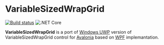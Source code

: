 # VariableSizedWrapGrid

[![Build status](https://dev.azure.com/wieslawsoltes/GitHub/_apis/build/status/VariableSizedWrapGrid)](https://dev.azure.com/wieslawsoltes/GitHub/_build/latest?definitionId=80)
![.NET Core](https://github.com/wieslawsoltes/VariableSizedWrapGrid/workflows/.NET%20Core/badge.svg)

**VariableSizedWrapGrid** is a port of [Windows UWP](https://github.com/Microsoft/XamlBehaviors) version of VariableSizedWrapGrid control for [Avalonia](https://github.com/AvaloniaUI/Avalonia) based on [WPF]((https://www.codeproject.com/Articles/995465/VariableSizedWrapGrid-for-WPF)) implemantation.
